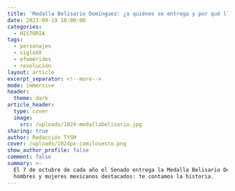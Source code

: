 ```yaml
---
title: 'Medalla Belisario Domínguez: ¿a quiénes se entrega y por qué lleva ese nombre?'
date: 2023-09-19 16:00:00
categories:
  - HISTORIA
tags:
  - personajes
  - sigloXX
  - efemérides
  - revolución
layout: article
excerpt_separator: <!--more-->
mode: immersive
header:
  theme: dark
article_header:
  type: cover
  image:
    src: /uploads/1024-medallabelisario.jpg
sharing: true
author: Redacción TYSM
cover: /uploads/1024px-camilosesto.png
show_author_profile: false
comment: false
summary: >-
  El 7 de octubre de cada año el Senado entrega la Medalla Belisario Domínguez a
  hombres y mujeres mexicanos destacados: te contamos la historia.
---
```

